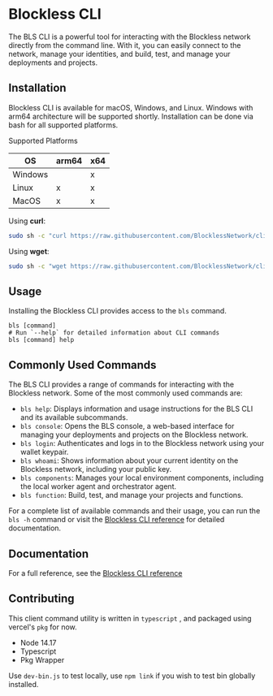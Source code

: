 # Blockless CLI
The BLS CLI is a powerful tool for interacting with the Blockless network directly from the command line. With it, you can easily connect to the network, manage your identities, and build, test, and manage your deployments and projects.

## Installation
Blockless CLI is available for macOS, Windows, and Linux. Windows with arm64 architecture will be supported shortly. Installation can be done via bash for all supported platforms.

Supported Platforms

| OS      | arm64 | x64 |
| ------- | ----- | --- |
| Windows |       | x   |
| Linux   | x     | x   |
| MacOS   | x     | x   |

Using **curl**:

```bash
sudo sh -c "curl https://raw.githubusercontent.com/BlocklessNetwork/cli/main/download.sh | bash"
```

Using **wget**:

```bash
sudo sh -c "wget https://raw.githubusercontent.com/BlocklessNetwork/cli/main/download.sh -v -O download.sh; chmod +x download.sh; ./download.sh; rm -rf download.sh"
```

## Usage

Installing the Blockless CLI provides access to the `bls` command.

```sh-session
bls [command]
# Run `--help` for detailed information about CLI commands
bls [command] help
```

## Commonly Used Commands

The BLS CLI provides a range of commands for interacting with the Blockless network. Some of the most commonly used commands are:

- `bls help`: Displays information and usage instructions for the BLS CLI and its available subcommands.
- `bls console`: Opens the BLS console, a web-based interface for managing your deployments and projects on the Blockless network.
- `bls login`: Authenticates and logs in to the Blockless network using your wallet keypair.
- `bls whoami`: Shows information about your current identity on the Blockless network, including your public key.
- `bls components`: Manages your local environment components, including the local worker agent and orchestrator agent.
- `bls function`: Build, test, and manage your projects and functions.

For a complete list of available commands and their usage, you can run the `bls -h` command or visit the [Blockless CLI reference](https://blockless.network/docs/cli) for detailed documentation.

## Documentation

For a full reference, see the [Blockless CLI reference](https://blockless.network/docs/cli)

## Contributing

This client command utility is written in `typescript` , and packaged using vercel's `pkg` for now.

- Node 14.17
- Typescript
- Pkg Wrapper

Use `dev-bin.js` to test locally, use `npm link` if you wish to test bin globally installed.
